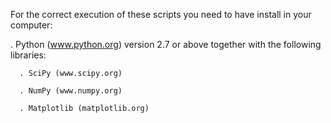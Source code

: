 For the correct execution of these scripts you need to have install in your computer:

. Python (www.python.org) version 2.7 or above together with the following libraries:

      . SciPy (www.scipy.org)

      . NumPy (www.numpy.org)

      . Matplotlib (matplotlib.org)

